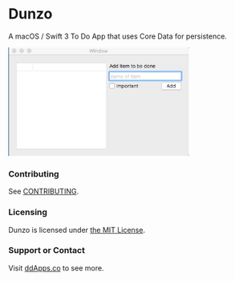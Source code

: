 # Dunzo
A macOS / Swift 3 To Do App that uses Core Data for persistence.

![](art/screenshot/dunzo00.gif?raw=true)

### Contributing
See [CONTRIBUTING](CONTRIBUTING.md).

### Licensing
Dunzo is licensed under [the MIT License](LICENSE).

### Support or Contact
Visit [ddApps.co](http://ddapps.co) to see more.